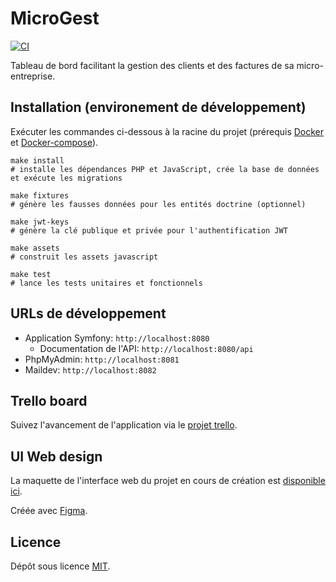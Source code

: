 # MicroGest

[![CI](https://github.com/Warziik/microgest/actions/workflows/ci.yml/badge.svg)](https://github.com/Warziik/microgest/actions/workflows/ci.yml)

Tableau de bord facilitant la gestion des clients et des factures de sa micro-entreprise.

## Installation (environement de développement)

Exécuter les commandes ci-dessous à la racine du projet (prérequis [Docker](https://www.docker.com/) et [Docker-compose](https://docs.docker.com/compose/install/)).

```
make install
# installe les dépendances PHP et JavaScript, crée la base de données et exécute les migrations

make fixtures
# génère les fausses données pour les entités doctrine (optionnel)

make jwt-keys
# génère la clé publique et privée pour l'authentification JWT

make assets
# construit les assets javascript

make test
# lance les tests unitaires et fonctionnels
```

## URLs de développement

- Application Symfony: `http://localhost:8080`
  - Documentation de l'API: `http://localhost:8080/api`
- PhpMyAdmin: `http://localhost:8081`
- Maildev: `http://localhost:8082`

## Trello board

Suivez l'avancement de l'application via le [projet trello](https://trello.com/b/EHAWSKCo).

## UI Web design

La maquette de l'interface web du projet en cours de création est [disponible ici](https://www.figma.com/proto/PAHa38CT3NX8DqrtMP4QzS/Microgest-Web-V1?node-id=133%3A18&scaling=scale-down&page-id=0%3A1).

Créée avec [Figma](https://www.figma.com/).

## Licence

Dépôt sous licence [MIT](https://choosealicense.com/licenses/mit/).
